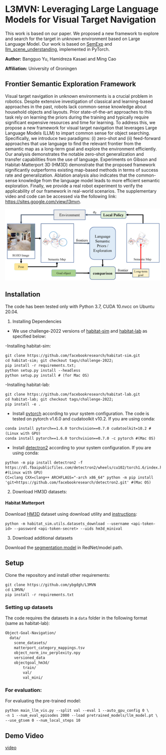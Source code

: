# L3MVN: Leveraging Large Language Models for Visual Target Navigation

This work is based on our paper. We proposed a new framework to explore and search for the target in unknown environment based on Large Language Model. Our work is based on [SemExp](https://github.com/devendrachaplot/Object-Goal-Navigation) and [llm_scene_understanding](https://github.com/neurips2020submission/invalid-action-masking), implemented in PyTorch.

**Author:** Bangguo Yu, Hamidreza Kasaei and Ming Cao

**Affiliation:** University of Groningen

## Frontier Semantic Exploration Framework

Visual target navigation in unknown environments is a crucial problem in robotics. Despite extensive investigation of classical and learning-based approaches in the past, robots lack common-sense knowledge about household objects and layouts. Prior state-of-the-art approaches to this task rely on learning the priors during the training and typically require significant expensive resources and time for  learning. To address this, we propose a new framework for visual target navigation that leverages Large Language Models (LLM) to impart common sense for object searching. Specifically, we introduce two paradigms: (i) zero-shot and (ii) feed-forward approaches that use language to find the relevant frontier from the semantic map as a long-term goal and explore the environment efficiently. Our analysis demonstrates the notable zero-shot generalization and transfer capabilities from the use of language. Experiments on Gibson and Habitat-Matterport 3D (HM3D) demonstrate that the proposed framework significantly outperforms existing map-based methods in terms of success rate and generalization. Ablation analysis also indicates that the common-sense knowledge from the language model leads to more efficient semantic exploration. Finally, we provide a real robot experiment to verify the applicability of our framework in real-world scenarios. The supplementary video and code can be accessed via the following link: https://sites.google.com/view/l3mvn.

![image-20200706200822807](img/system.png)

<!-- ## Requirements

- Ubuntu 20.04
- Python 3.7
- [habitat-lab](https://github.com/facebookresearch/habitat-lab) -->

## Installation

The code has been tested only with Python 3.7, CUDA 10.nvcc on Ubuntu 20.04.

1. Installing Dependencies
- We use challenge-2022 versions of [habitat-sim](https://github.com/facebookresearch/habitat-sim) and [habitat-lab](https://github.com/facebookresearch/habitat-lab) as specified below:

-Installing habitat-sim:
```
git clone https://github.com/facebookresearch/habitat-sim.git
cd habitat-sim; git checkout tags/challenge-2022; 
pip install -r requirements.txt; 
python setup.py install --headless
python setup.py install # (for Mac OS)
```

-Installing habitat-lab:
```
git clone https://github.com/facebookresearch/habitat-lab.git
cd habitat-lab; git checkout tags/challenge-2022; 
pip install -e .
```

- Install [pytorch](https://pytorch.org/) according to your system configuration. The code is tested on pytorch v1.6.0 and cudatoolkit v10.2. If you are using conda:
```
conda install pytorch==1.6.0 torchvision==0.7.0 cudatoolkit=10.2 #(Linux with GPU)
conda install pytorch==1.6.0 torchvision==0.7.0 -c pytorch #(Mac OS)
```

- Install [detectron2](https://github.com/facebookresearch/detectron2/) according to your system configuration. If you are using conda:
```
python -m pip install detectron2 -f https://dl.fbaipublicfiles.com/detectron2/wheels/cu102/torch1.6/index.html #(Linux with GPU)
CC=clang CXX=clang++ ARCHFLAGS="-arch x86_64" python -m pip install 'git+https://github.com/facebookresearch/detectron2.git' #(Mac OS)
```

2. Download HM3D datasets:

#### Habitat Matterport
Download [HM3D](https://aihabitat.org/datasets/hm3d/) dataset using download utility and [instructions](https://github.com/facebookresearch/habitat-sim/blob/089f6a41474f5470ca10222197c23693eef3a001/datasets/HM3D.md):
```
python -m habitat_sim.utils.datasets_download --username <api-token-id> --password <api-token-secret> --uids hm3d_minival
```

3. Download additional datasets

Download the [segmentation model](https://drive.google.com/file/d/1U0dS44DIPZ22nTjw0RfO431zV-lMPcvv/view?usp=share_link) in RedNet/model path.


## Setup
Clone the repository and install other requirements:
```
git clone https://github.com/ybgdgh/L3MVN
cd L3MVN/
pip install -r requirements.txt
```

### Setting up datasets
The code requires the datasets in a `data` folder in the following format (same as habitat-lab):
```
Object-Goal-Navigation/
  data/
    scene_datasets/
    matterport_category_mappings.tsv
    object_norm_inv_perplexity.npy
    versioned_data
    objectgoal_hm3d/
        train/
        val/
        val_mini/
```


### For evaluation: 
For evaluating the pre-trained model:
```
python main_llm_vis.py --split val --eval 1 --auto_gpu_config 0 \
-n 1 --num_eval_episodes 2000 --load pretrained_models/llm_model.pt \
--use_gtsem 0 --num_local_steps 10
```


## Demo Video

[video](https://sites.google.com/view/l3mvn)